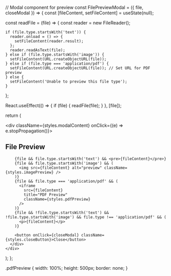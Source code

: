 // Modal component for preview
const FilePreviewModal = ({ file, closeModal }) => {
  const [fileContent, setFileContent] = useState(null);

  const readFile = (file) => {
    const reader = new FileReader();

    if (file.type.startsWith('text')) {
      reader.onload = () => {
        setFileContent(reader.result);
      };
      reader.readAsText(file);
    } else if (file.type.startsWith('image')) {
      setFileContent(URL.createObjectURL(file));
    } else if (file.type === 'application/pdf') {
      setFileContent(URL.createObjectURL(file)); // Set URL for PDF preview
    } else {
      setFileContent('Unable to preview this file type');
    }
  };

  React.useEffect(() => {
    if (file) {
      readFile(file);
    }
  }, [file]);

  return (
    <div className={styles.modalOverlay} onClick={closeModal}>
      <div className={styles.modalContent} onClick={(e) => e.stopPropagation()}>
        <h2>File Preview</h2>

        {file && file.type.startsWith('text') && <pre>{fileContent}</pre>}
        {file && file.type.startsWith('image') && (
          <img src={fileContent} alt="preview" className={styles.imagePreview} />
        )}
        {file && file.type === 'application/pdf' && (
          <iframe
            src={fileContent}
            title="PDF Preview"
            className={styles.pdfPreview}
          />
        )}
        {file && !file.type.startsWith('text') && !file.type.startsWith('image') && file.type !== 'application/pdf' && (
          <p>{fileContent}</p>
        )}

        <button onClick={closeModal} className={styles.closeButton}>Close</button>
      </div>
    </div>
  );
};





.pdfPreview {
  width: 100%;
  height: 500px;
  border: none;
}
